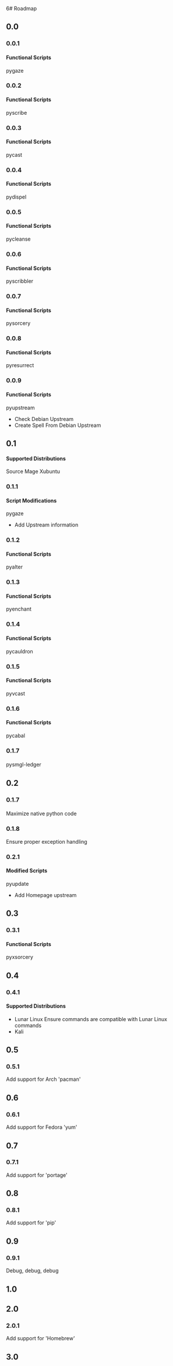 6# Roadmap

## 0.0

### 0.0.1
    
#### Functional Scripts
pygaze

### 0.0.2

#### Functional Scripts
pyscribe

### 0.0.3

#### Functional Scripts
pycast

### 0.0.4

#### Functional Scripts
pydispel

### 0.0.5

#### Functional Scripts
pycleanse

### 0.0.6

#### Functional Scripts
pyscribbler

### 0.0.7

#### Functional Scripts
pysorcery

### 0.0.8
#### Functional Scripts
pyresurrect

### 0.0.9
#### Functional Scripts
pyupstream
- Check Debian Upstream
- Create Spell From Debian Upstream


## 0.1

#### Supported Distributions
Source Mage
Xubuntu

### 0.1.1
#### Script Modifications
pygaze
-  Add Upstream information

### 0.1.2
#### Functional Scripts
pyalter

### 0.1.3
#### Functional Scripts
pyenchant

### 0.1.4
#### Functional Scripts
pycauldron

### 0.1.5
#### Functional Scripts
pyvcast

### 0.1.6
#### Functional Scripts
pycabal

### 0.1.7
####
pysmgl-ledger



## 0.2



### 0.1.7
####
Maximize native python code

### 0.1.8
Ensure proper exception handling

### 0.2.1
#### Modified Scripts
pyupdate
- Add Homepage upstream


## 0.3
### 0.3.1
#### Functional Scripts
pyxsorcery


## 0.4
### 0.4.1
#### Supported Distributions
- Lunar Linux
    Ensure commands are compatible with Lunar Linux commands
- Kali


## 0.5
### 0.5.1
Add support for Arch 'pacman'


## 0.6
### 0.6.1
Add support for Fedora 'yum'

## 0.7
### 0.7.1
Add support for 'portage'


## 0.8
### 0.8.1
Add support for 'pip'


## 0.9
### 0.9.1
Debug, debug, debug


## 1.0


## 2.0
### 2.0.1
Add support for 'Homebrew'


## 3.0
